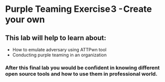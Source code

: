# Purple Teaming Exercise 3 - Create your own
## This lab will help to learn about:
* How to emulate adversary using ATTPwn tool
* Conducting purple teaming in an organization
### After this final lab you would be confident in knowing different open source tools and how to use them in professional world.
 

